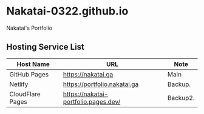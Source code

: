 # Nakatai-0322.github.io

Nakatai's Portfolio

## Hosting Service List

| Host Name        | URL                                  | Note      |
| ---------------- | ------------------------------------ | --------- |
| GitHub Pages     | https://nakatai.ga                   | Main      |
| Netlify          | https://portfolio.nakatai.ga         | Backup.   |
| CloudFlare Pages | https://nakatai-portfolio.pages.dev/ | Backup2. |
